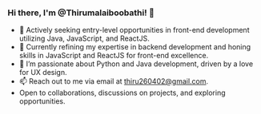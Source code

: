 ### Hi there, I'm @Thirumalaiboobathi! 👋

- 💼 Actively seeking entry-level opportunities in front-end development utilizing  Java, JavaScript, and ReactJS.
- 🌱 Currently refining my expertise in backend development and honing skills in JavaScript and ReactJS for front-end excellence.
- 👀 I’m passionate about Python and Java development, driven by a love for UX design.
- 📫 Reach out to me via email at thiru260402@gmail.com.
- Open to collaborations, discussions on projects, and exploring opportunities.


<!---
Thirumalaiboobathi/Thirumalaiboobathi is a ✨ special ✨ repository because its `README.md` (this file) appears on your GitHub profile.
You can click the Preview link to take a look at your changes.
--->
